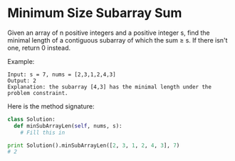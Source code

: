# Minimum Size Subarray Sum

Given an array of n positive integers and a positive integer s, find the minimal length of a contiguous subarray of which the sum ≥ s. If there isn't one, return 0 instead.

Example:
```
Input: s = 7, nums = [2,3,1,2,4,3]
Output: 2
Explanation: the subarray [4,3] has the minimal length under the problem constraint.
```

Here is the method signature:

```python
class Solution:
  def minSubArrayLen(self, nums, s):
    # Fill this in

print Solution().minSubArrayLen([2, 3, 1, 2, 4, 3], 7)
# 2
```
